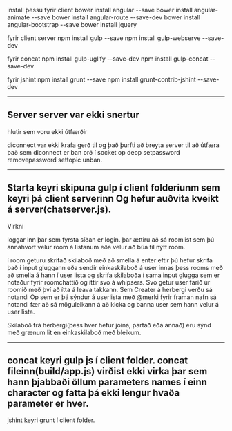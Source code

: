 install þessu fyrir client
bower install angular --save
bower install angular-animate --save
bower install angular-route --save-dev
bower install angular-bootstrap --save
bower install jquery 

fyrir client server
npm install gulp --save
npm install gulp-webserve --save-dev 

fyrir concat
npm install gulp-uglify --save-dev 
npm install gulp-concat --save-dev 

fyrir jshint
npm install grunt --save
npm install grunt-contrib-jshint --save-dev

--------------------------------------------------------
Server
server var ekki snertur
--------------------------------------------------------
hlutir sem voru ekki útfærðir 

diconnect var ekki krafa gerð til og það þurfti að breyta server til að útfæra það sem diconnect er ban orð í socket
op
deop
setpassword
removepassword
settopic
unban.

--------------------------------------------------------
Starta
keyri skipuna gulp í client folderiunm sem keyri þá client serverinn
Og hefur auðvita kveikt á server(chatserver.js).
--------------------------------------------------------
Virkni

loggar inn þar sem fyrsta síðan er login. þar ættiru að sá roomlist
sem þú annahvort velur room á listanum eða velur að búa til nýtt room.

í room geturu skrifað skilaboð með að smella á enter eftir þú hefur skrifa það í input gluggann
eða sendir einkaskilaboð á user innas þess rooms með að smella á hann í user lista og skrifa skilaboða í sama input glugga sem er notaður fyrir roomchattið og íttir svo á whipsers. Svo getur user farið úr roomið með því að ítta á leava takkann. Sem Creater á herbergi verðu sá notandi Op sem er þá sýndur á userlista með @merki fyrir framan nafn sá notandi fær að sá möguleikann á að kicka og banna user sem hann velur á user lista.

Skilaboð frá herbergi(þess hver hefur joina, partað eða annað) eru sýnd með grænum lit en einkaskilaboð með bleikum.

--------------------------------------------------------
concat
keyri gulp js í client folder.
concat fileinn(build/app.js) virðist ekki virka þar sem hann þjabbaði öllum parameters names í einn character og fatta þá ekki lengur hvaða parameter er hver.
--------------------------------------------------------
jshint
keyri grunt í client folder.

